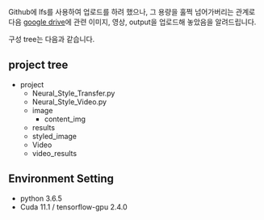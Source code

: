 Github에 lfs를 사용하여 업로드를 하려 했으나, 그 용량을 훌쩍 넘어가버리는 관계로 다음 [google drive](https://drive.google.com/drive/folders/1pL8aueKkh1-359w3qHndK1gNS_2WOEbv?usp=sharing)에 관련 이미지, 영상, output을 업로드해 놓았음을 알려드립니다.

구성 tree는 다음과 같습니다.
## project tree
- project
  - Neural_Style_Transfer.py
  - Neural_Style_Video.py
  - image
    - content_img
  - results   
  - styled_image
  - Video
  - video_results

## Environment Setting
- python 3.6.5  
- Cuda 11.1 / tensorflow-gpu 2.4.0
